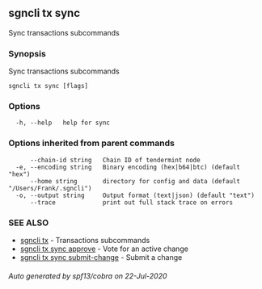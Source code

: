 ## sgncli tx sync

Sync transactions subcommands

### Synopsis

Sync transactions subcommands

```
sgncli tx sync [flags]
```

### Options

```
  -h, --help   help for sync
```

### Options inherited from parent commands

```
      --chain-id string   Chain ID of tendermint node
  -e, --encoding string   Binary encoding (hex|b64|btc) (default "hex")
      --home string       directory for config and data (default "/Users/Frank/.sgncli")
  -o, --output string     Output format (text|json) (default "text")
      --trace             print out full stack trace on errors
```

### SEE ALSO

* [sgncli tx](sgncli_tx.md)	 - Transactions subcommands
* [sgncli tx sync approve](sgncli_tx_sync_approve.md)	 - Vote for an active change
* [sgncli tx sync submit-change](sgncli_tx_sync_submit-change.md)	 - Submit a change

###### Auto generated by spf13/cobra on 22-Jul-2020
